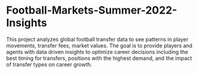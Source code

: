 # Football-Markets-Summer-2022-Insights
This project analyzes global football transfer data to see patterns in player movements, transfer fees, market values. The goal is to provide players and agents with data driven insights to optimize career decisions including the best timing for transfers, positions with the highest demand, and the impact of transfer types on career growth.

